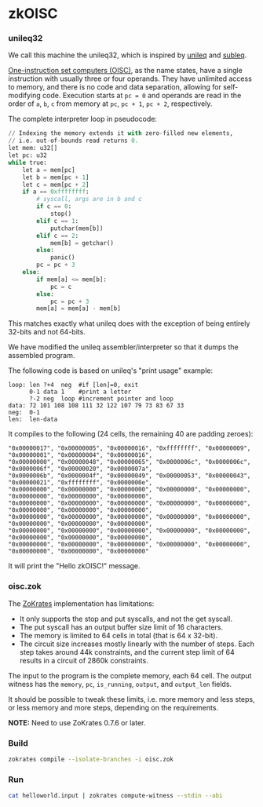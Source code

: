 # zkOISC

### unileq32

We call this machine the unileq32, which is inspired by [unileq](https://alecdee.github.io/unileq/index.html)
and [subleq](https://en.wikipedia.org/wiki/One-instruction_set_computer#Subtract_and_branch_if_less_than_or_equal_to_zero).

[One-instruction set computers (OISC)](https://en.wikipedia.org/wiki/One-instruction_set_computer), as the name states,
have a single instruction with usually three or four operands.
They have unlimited access to memory, and there is no code and data separation, allowing for self-modifying code.
Execution starts at `pc = 0` and operands are read in the order of `a`, `b`, `c` from memory at `pc`, `pc + 1`, `pc + 2`,
respectively.

The complete interpreter loop in pseudocode:
```python
// Indexing the memory extends it with zero-filled new elements,
// i.e. out-of-bounds read returns 0.
let mem: u32[]
let pc: u32
while true:
    let a = mem[pc]
    let b = mem[pc + 1]
    let c = mem[pc + 2]
    if a == 0xffffffff:
        # syscall, args are in b and c
        if c == 0:
            stop()
        elif c == 1:
            putchar(mem[b])
        elif c == 2:
            mem[b] = getchar()
        else:
            panic()
        pc = pc + 3
    else:
        if mem[a] <= mem[b]:
            pc = c
        else:
            pc = pc + 3
        mem[a] = mem[a] - mem[b]
```

This matches exactly what unileq does with the exception of being entirely 32-bits and not 64-bits.

We have modified the unileq assembler/interpreter so that it dumps the assembled program.

The following code is based on unileq's "print usage" example:
```
loop: len ?+4  neg  #if [len]=0, exit
      0-1 data 1    #print a letter
      ?-2 neg  loop #increment pointer and loop
data: 72 101 108 108 111 32 122 107 79 73 83 67 33
neg:  0-1
len:  len-data
```

It compiles to the following (24 cells, the remaining 40 are padding zeroes):
```
"0x00000017", "0x00000005", "0x00000016", "0xffffffff", "0x00000009", "0x00000001", "0x00000004", "0x00000016",
"0x00000000", "0x00000048", "0x00000065", "0x0000006c", "0x0000006c", "0x0000006f", "0x00000020", "0x0000007a",
"0x0000006b", "0x0000004f", "0x00000049", "0x00000053", "0x00000043", "0x00000021", "0xffffffff", "0x0000000e",
"0x00000000", "0x00000000", "0x00000000", "0x00000000", "0x00000000", "0x00000000", "0x00000000", "0x00000000",
"0x00000000", "0x00000000", "0x00000000", "0x00000000", "0x00000000", "0x00000000", "0x00000000", "0x00000000",
"0x00000000", "0x00000000", "0x00000000", "0x00000000", "0x00000000", "0x00000000", "0x00000000", "0x00000000",
"0x00000000", "0x00000000", "0x00000000", "0x00000000", "0x00000000", "0x00000000", "0x00000000", "0x00000000",
"0x00000000", "0x00000000", "0x00000000", "0x00000000", "0x00000000", "0x00000000", "0x00000000", "0x00000000"
```

It will print the "Hello zkOISC!" message.

### oisc.zok

The [ZoKrates](https://github.com/Zokrates/ZoKrates) implementation has limitations:
- It only supports the stop and put syscalls, and not the get syscall.
- The put syscall has an output buffer size limit of 16 characters.
- The memory is limited to 64 cells in total (that is 64 x 32-bit).
- The circuit size increases mostly linearly with the number of steps.
  Each step takes around 44k constraints, and the current step limit of 64
  results in a circuit of 2860k constraints.

The input to the program is the complete memory, each 64 cell. The output witness
has the `memory`, `pc`, `is_running`, `output`, and `output_len` fields.

It should be possible to tweak these limits, i.e. more memory and less steps,
or less memory and more steps, depending on the requirements.

**NOTE:** Need to use ZoKrates 0.7.6 or later.

### Build

```sh
zokrates compile --isolate-branches -i oisc.zok
```

### Run

```sh
cat helloworld.input | zokrates compute-witness --stdin --abi
```
